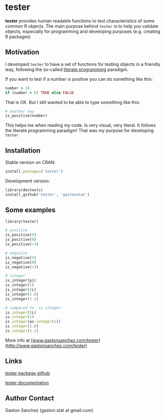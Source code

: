 # tester

**tester** provides human readable functions to test characteristics of some common R objects. The main purpose behind `tester` is to help you validate objects, especially for programming and developing purposes (e.g. creating R packages)

## Motivation

I developed `tester` to have a set of functions for testing objects in a friendly way, following the so-called [literate programming](http://www-cs-faculty.stanford.edu/~uno/lp.html) paradigm.

If you want to test if a number is positive you can do something like this:
```ruby
number = 10
if (number > 0) TRUE else FALSE
```
That is OK. But I still wanted to be able to type something like this:
```ruby
# another way
is_positive(number)
```
This helps me when reading my code. Is very visual, very literal. It follows the literate programming paradigm! That was my purpose for developing `tester`


## Installation

Stable version on CRAN:

```ruby
install.packages('tester')
```

Development version:

```ruby
library(devtools)
install_github('tester', 'gastonstat')
```

## Some examples
```ruby
library(tester)

# positive
is_positive(5)
is_positive(0)
is_positive(-3)

# negative
is_negative(5)
is_negative(0)
is_negative(-3)

# integer
is_integer(pi)
is_integer(1)
is_integer(1L)
is_integer(1.0)
is_integer(1.1)

# compared to 'is.integer'
is.integer(1L)
is.integer(1)
is.integer(as.integer(1))
is.integer(1.0)
is.integer(1.1)
```

More info at [www.gastonsanchez.com/tester](http://www.gastonsanchez.com/tester)

Links
-----
[tester package github](http://github.com/gastonstat/tester)

[tester documentation](http://www.gastonsanchez.com/tester)


Author Contact
--------------
Gaston Sanchez (gaston.stat at gmail.com)
